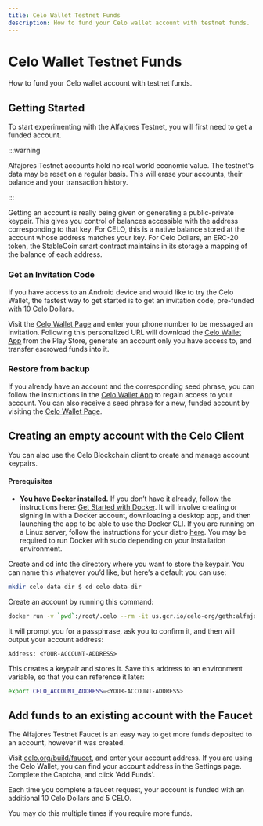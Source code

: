 ```yaml
---
title: Celo Wallet Testnet Funds
description: How to fund your Celo wallet account with testnet funds.
---
```

# Celo Wallet Testnet Funds

How to fund your Celo wallet account with testnet funds.
## Getting Started

To start experimenting with the Alfajores Testnet, you will first need to get a funded account.

:::warning

Alfajores Testnet accounts hold no real world economic value. The testnet's data may be reset on a regular basis. This will erase your accounts, their balance and your transaction history.

:::

Getting an account is really being given or generating a public-private keypair. This gives you control of balances accessible with the address corresponding to that key. For CELO, this is a native balance stored at the account whose address matches your key. For Celo Dollars, an ERC-20 token, the StableCoin smart contract maintains in its storage a mapping of the balance of each address.

### Get an Invitation Code

If you have access to an Android device and would like to try the Celo Wallet, the fastest way to get started is to get an invitation code, pre-funded with 10 Celo Dollars.

Visit the [Celo Wallet Page](https://celo.org/build/wallet) and enter your phone number to be messaged an invitation. Following this personalized URL will download the [Celo Wallet App](https://play.google.com/store/apps/details?id=org.celo.mobile.alfajores) from the Play Store, generate an account only you have access to, and transfer escrowed funds into it.

### Restore from backup

If you already have an account and the corresponding seed phrase, you can follow the instructions in the [Celo Wallet App](https://play.google.com/store/apps/details?id=org.celo.mobile.alfajores) to regain access to your account. You can also receive a seed phrase for a new, funded account by visiting the [Celo Wallet Page](https://celo.org/build/wallet).

## Creating an empty account with the Celo Client

You can also use the Celo Blockchain client to create and manage account keypairs.

#### **Prerequisites**

- **You have Docker installed.** If you don’t have it already, follow the instructions here: [Get Started with Docker](https://www.docker.com/get-started). It will involve creating or signing in with a Docker account, downloading a desktop app, and then launching the app to be able to use the Docker CLI. If you are running on a Linux server, follow the instructions for your distro [here](https://docs.docker.com/install/#server). You may be required to run Docker with sudo depending on your installation environment.

Create and cd into the directory where you want to store the keypair. You can name this whatever you’d like, but here’s a default you can use:

```bash
mkdir celo-data-dir $ cd celo-data-dir
```

Create an account by running this command:

```bash
docker run -v `pwd`:/root/.celo --rm -it us.gcr.io/celo-org/geth:alfajores account new
```

It will prompt you for a passphrase, ask you to confirm it, and then will output your account address:

`Address: <YOUR-ACCOUNT-ADDRESS>`

This creates a keypair and stores it. Save this address to an environment variable, so that you can reference it later:

```bash
export CELO_ACCOUNT_ADDRESS=<YOUR-ACCOUNT-ADDRESS>
```

## **Add funds to an existing account with the Faucet**

The Alfajores Testnet Faucet is an easy way to get more funds deposited to an account, however it was created.

Visit [celo.org/build/faucet](https://celo.org/build/faucet), and enter your account address. If you are using the Celo Wallet, you can find your account address in the Settings page. Complete the Captcha, and click 'Add Funds'.

Each time you complete a faucet request, your account is funded with an additional 10 Celo Dollars and 5 CELO.

You may do this multiple times if you require more funds.
